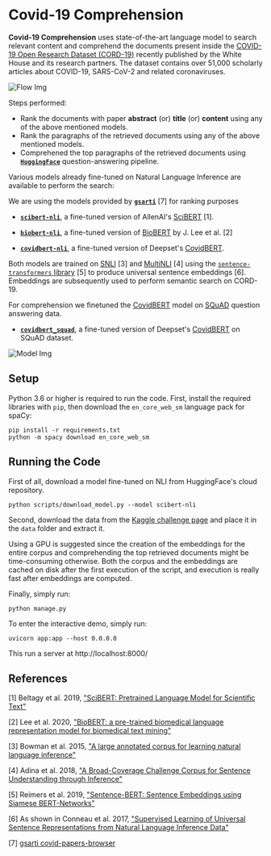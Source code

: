 # Covid-19 Comprehension

**Covid-19 Comprehension** uses state-of-the-art language model to search relevant content and comprehend the documents present inside the [COVID-19 Open Research Dataset (CORD-19)](https://pages.semanticscholar.org/coronavirus-research) recently published by the White House and its research partners. The dataset contains over 51,000 scholarly articles about COVID-19, SARS-CoV-2 and related coronaviruses.


![Flow Img](https://github.com/graviraja/covid-comprehension/blob/master/static/flow.png)

Steps performed:

- Rank the documents with paper **abstract** (or) **title** (or) **content** using any of the above mentioned models.
- Rank the paragraphs of the retrieved documents using any of the above mentioned models.
- Comprehened the top paragraphs of the retrieved documents using **[`HuggingFace`](https://huggingface.co/)** question-answering pipeline.

Various models already fine-tuned on Natural Language Inference are available to perform the search:

We are using the models provided by **[`gsarti`](https://github.com/gsarti/covid-papers-browser)**  [7] for ranking purposes

- **[`scibert-nli`](https://huggingface.co/gsarti/scibert-nli)**, a fine-tuned version of AllenAI's [SciBERT](https://github.com/allenai/scibert) [1].

- **[`biobert-nli`](https://huggingface.co/gsarti/biobert-nli)**, a fine-tuned version of [BioBERT](https://github.com/dmis-lab/biobert) by J. Lee et al. [2]

- **[`covidbert-nli`](https://huggingface.co/gsarti/covidbert-nli)**, a fine-tuned version of Deepset's [CovidBERT](https://huggingface.co/deepset/covid_bert_base).

Both models are trained on [SNLI](https://nlp.stanford.edu/projects/snli/) [3] and [MultiNLI](https://www.nyu.edu/projects/bowman/multinli/) [4] using the [`sentence-transformers` library](https://github.com/UKPLab/sentence-transformers/) [5] to produce universal sentence embeddings [6]. Embeddings are subsequently used to perform semantic search on CORD-19.

For comprehension we finetuned the [CovidBERT](https://huggingface.co/deepset/covid_bert_base) model on [SQuAD](https://rajpurkar.github.io/SQuAD-explorer/) question answering data.

- **[`covidbert_squad`](https://huggingface.co/graviraja/covidbert_squad)**, a fine-tuned version of Deepset's [CovidBERT](https://huggingface.co/deepset/covid_bert_base) on SQuAD dataset.


![Model Img](https://github.com/graviraja/covid-comprehension/blob/master/static/model.png)



## Setup

Python 3.6 or higher is required to run the code. First, install the required libraries with `pip`, then download the `en_core_web_sm` language pack for spaCy:

```shell
pip install -r requirements.txt
python -m spacy download en_core_web_sm
```

## Running the Code

First of all, download a model fine-tuned on NLI from HuggingFace's cloud repository.

```shell
python scripts/download_model.py --model scibert-nli
```

Second, download the data from the [Kaggle challenge page](https://www.kaggle.com/allen-institute-for-ai/CORD-19-research-challenge) and place it in the `data` folder and extract it.


Using a GPU is suggested since the creation of the embeddings for the entire corpus and comprehending the top retrieved documents might be time-consuming otherwise. Both the corpus and the embeddings are cached on disk after the first execution of the script, and execution is really fast after embeddings are computed.

Finally, simply run:

```shell
python manage.py
```

To enter the interactive demo, simply run:

```shell
uvicorn app:app --host 0.0.0.0
```

This run a server at http://localhost:8000/ 


## References

[1] Beltagy et al. 2019, ["SciBERT: Pretrained Language Model for Scientific Text"](https://www.aclweb.org/anthology/D19-1371/)

[2] Lee et al. 2020, ["BioBERT: a pre-trained biomedical language representation model for biomedical text mining"](http://doi.org/10.1093/bioinformatics/btz682)

[3] Bowman et al. 2015, ["A large annotated corpus for learning natural language inference"](https://www.aclweb.org/anthology/D15-1075/)

[4] Adina et al. 2018, ["A Broad-Coverage Challenge Corpus for Sentence Understanding through Inference"](http://aclweb.org/anthology/N18-1101)

[5] Reimers et al. 2019, ["Sentence-BERT: Sentence Embeddings using Siamese BERT-Networks"](https://www.aclweb.org/anthology/D19-1410/)

[6] As shown in Conneau et al. 2017, ["Supervised Learning of Universal Sentence Representations from Natural Language Inference Data"](https://www.aclweb.org/anthology/D17-1070/)

[7] [gsarti covid-papers-browser](https://github.com/gsarti/covid-papers-browser)